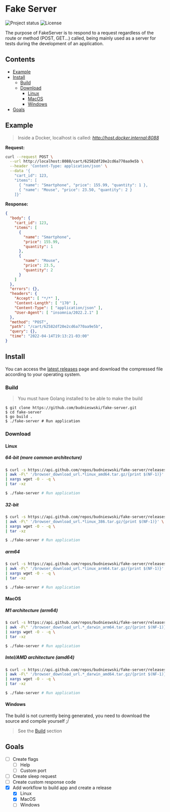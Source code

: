 # Fake Server
![Project status](https://img.shields.io/badge/version-1.0.1-green.svg)
![License](https://img.shields.io/dub/l/vibe-d.svg)

The purpose of FakeServer is to respond to a request regardless of the route or method (POST, GET...) called, being mainly used as a server for tests during the development of an application.

## Contents
- [Example](#example)
- [Install](#install)
    - [Build](#build)
    - [Download](#download)
        - [Linux](#linux)
        - [MacOS](#macos)
        - [Windows](#windows)
- [Goals](#goals)

## Example
> Inside a Docker, localhost is called: *http://host.docker.internal:8088*

**Request:**
```bash
curl --request POST \
  --url http://localhost:8088/cart/62582df20e2cd6a770aa9e5b \
  --header 'Content-Type: application/json' \
  --data '{
    "cart_id": 123,
    "items": [
      { "name": "Smartphone", "price": 155.99, "quantity": 1 },
      { "name": "Mouse", "price": 23.50, "quantity": 2 }
    ]}'
```

**Response:**
```json
{
  "body": {
    "cart_id": 123,
    "items": [
      {
        "name": "Smartphone",
        "price": 155.99,
        "quantity": 1
      },
      {
        "name": "Mouse",
        "price": 23.5,
        "quantity": 2
      }
    ]
  },
  "errors": {},
  "headers": {
    "Accept": [ "*/*" ],
    "Content-Length": [ "170" ],
    "Content-Type": [ "application/json" ],
    "User-Agent": [ "insomnia/2022.2.1" ]
  },
  "method": "POST",
  "path": "/cart/62582df20e2cd6a770aa9e5b",
  "query": {},
  "time": "2022-04-14T19:13:21-03:00"
}
```

## Install
You can access the [latest releases](https://github.com/budnieswski/fake-server/releases/latest) page and download the compressed file according to your operating system.

### Build
> You must have Golang installed to be able to make the build
```shell
$ git clone https://github.com/budnieswski/fake-server.git
$ cd fake-server
$ go build .
$ ./fake-server # Run application
```

### Download
#### Linux
##### 64-bit (more common architecture)
```bash
$ curl -s https://api.github.com/repos/budnieswski/fake-server/releases/latest \
| awk -F\" '/browser_download_url.*linux_amd64.tar.gz/{print $(NF-1)}' \
| xargs wget -O - -q \
| tar -xz

$ ./fake-server # Run application
```
##### 32-bit
```bash
$ curl -s https://api.github.com/repos/budnieswski/fake-server/releases/latest \
| awk -F\" '/browser_download_url.*linux_386.tar.gz/{print $(NF-1)}' \
| xargs wget -O - -q \
| tar -xz

$ ./fake-server # Run application
```
##### arm64
```bash
$ curl -s https://api.github.com/repos/budnieswski/fake-server/releases/latest \
| awk -F\" '/browser_download_url.*linux_arm64.tar.gz/{print $(NF-1)}' \
| xargs wget -O - -q \
| tar -xz

$ ./fake-server # Run application
```

#### MacOS
##### M1 architecture (arm64)
```bash
$ curl -s https://api.github.com/repos/budnieswski/fake-server/releases/latest \
| awk -F\" '/browser_download_url.*_darwin_arm64.tar.gz/{print $(NF-1)}' \
| xargs wget -O - -q \
| tar -xz

$ ./fake-server # Run application
```
##### Intel/AMD architecture (amd64)
```bash
$ curl -s https://api.github.com/repos/budnieswski/fake-server/releases/latest \
| awk -F\" '/browser_download_url.*_darwin_amd64.tar.gz/{print $(NF-1)}' \
| xargs wget -O - -q \
| tar -xz

$ ./fake-server # Run application
```

#### Windows
The build is not currently being generated, you need to download the source and compile yourself ;/
> See the [Build](#build) section

## Goals
- [ ] Create flags
    - [ ] Help
    - [ ] Custom port
- [ ] Create sleep request
- [ ] Create custom response code
- [X] Add workflow to build app and create a release
    - [X] Linux
    - [X] MacOS
    - [ ] Windows